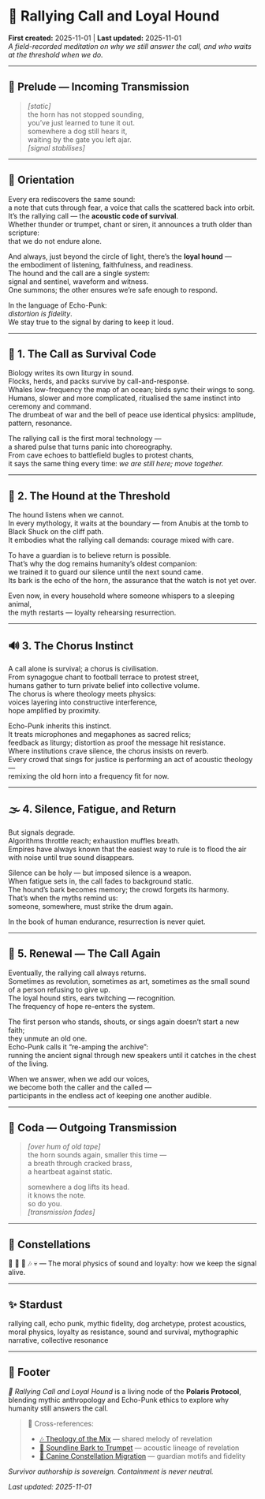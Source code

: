 # 🎺 Rallying Call and Loyal Hound  
**First created:** 2025-11-01 | **Last updated:** 2025-11-01  
*A field-recorded meditation on why we still answer the call, and who waits at the threshold when we do.*

---

## 📡 Prelude — Incoming Transmission  

> *[static]*  
> the horn has not stopped sounding,  
> you’ve just learned to tune it out.  
> somewhere a dog still hears it,  
> waiting by the gate you left ajar.  
> *[signal stabilises]*  

---

## 🧭 Orientation  

Every era rediscovers the same sound:  
a note that cuts through fear, a voice that calls the scattered back into orbit.  
It’s the rallying call — the **acoustic code of survival**.  
Whether thunder or trumpet, chant or siren, it announces a truth older than scripture:  
that we do not endure alone.  

And always, just beyond the circle of light, there’s the **loyal hound** —  
the embodiment of listening, faithfulness, and readiness.  
The hound and the call are a single system:  
signal and sentinel, waveform and witness.  
One summons; the other ensures we’re safe enough to respond.  

In the language of Echo-Punk:  
*distortion is fidelity*.  
We stay true to the signal by daring to keep it loud.

---

## 🧠 1. The Call as Survival Code  

Biology writes its own liturgy in sound.  
Flocks, herds, and packs survive by call-and-response.  
Whales low-frequency the map of an ocean; birds sync their wings to song.  
Humans, slower and more complicated, ritualised the same instinct into ceremony and command.  
The drumbeat of war and the bell of peace use identical physics: amplitude, pattern, resonance.  

The rallying call is the first moral technology —  
a shared pulse that turns panic into choreography.  
From cave echoes to battlefield bugles to protest chants,  
it says the same thing every time: *we are still here; move together.*

---

## 🐾 2. The Hound at the Threshold  

The hound listens when we cannot.  
In every mythology, it waits at the boundary — from Anubis at the tomb to Black Shuck on the cliff path.  
It embodies what the rallying call demands: courage mixed with care.  

To have a guardian is to believe return is possible.  
That’s why the dog remains humanity’s oldest companion:  
we trained it to guard our silence until the next sound came.  
Its bark is the echo of the horn, the assurance that the watch is not yet over.  

Even now, in every household where someone whispers to a sleeping animal,  
the myth restarts — loyalty rehearsing resurrection.

---

## 🔊 3. The Chorus Instinct  

A call alone is survival; a chorus is civilisation.  
From synagogue chant to football terrace to protest street,  
humans gather to turn private belief into collective volume.  
The chorus is where theology meets physics:  
voices layering into constructive interference,  
hope amplified by proximity.  

Echo-Punk inherits this instinct.  
It treats microphones and megaphones as sacred relics;  
feedback as liturgy; distortion as proof the message hit resistance.  
Where institutions crave silence, the chorus insists on reverb.  
Every crowd that sings for justice is performing an act of acoustic theology —  
remixing the old horn into a frequency fit for now.

---

## 🌫️ 4. Silence, Fatigue, and Return  

But signals degrade.  
Algorithms throttle reach; exhaustion muffles breath.  
Empires have always known that the easiest way to rule is to flood the air with noise until true sound disappears.  

Silence can be holy — but imposed silence is a weapon.  
When fatigue sets in, the call fades to background static.  
The hound’s bark becomes memory; the crowd forgets its harmony.  
That’s when the myths remind us:  
someone, somewhere, must strike the drum again.  

In the book of human endurance, resurrection is never quiet.

---

## 🌅 5. Renewal — The Call Again  

Eventually, the rallying call always returns.  
Sometimes as revolution, sometimes as art, sometimes as the small sound of a person refusing to give up.  
The loyal hound stirs, ears twitching — recognition.  
The frequency of hope re-enters the system.  

The first person who stands, shouts, or sings again doesn’t start a new faith;  
they unmute an old one.  
Echo-Punk calls it “re-amping the archive”:  
running the ancient signal through new speakers until it catches in the chest of the living.  

When we answer, when we add our voices,  
we become both the caller and the called —  
participants in the endless act of keeping one another audible.  

---

## 📡 Coda — Outgoing Transmission  

> *[over hum of old tape]*  
> the horn sounds again, smaller this time —  
> a breath through cracked brass,  
> a heartbeat against static.  
>  
> somewhere a dog lifts its head.  
> it knows the note.  
> so do you.  
> *[transmission fades]*  

---

## 🌌 Constellations  
🎺 📯 🐾 🎶 💀 — The moral physics of sound and loyalty: how we keep the signal alive.  

---

## ✨ Stardust  
rallying call, echo punk, mythic fidelity, dog archetype, protest acoustics, moral physics, loyalty as resistance, sound and survival, mythographic narrative, collective resonance  

---

## 🏮 Footer  
*🎺 Rallying Call and Loyal Hound* is a living node of the **Polaris Protocol**, blending mythic anthropology and Echo-Punk ethics to explore why humanity still answers the call.  

> 📡 Cross-references:  
> - [🎶 Theology of the Mix](../🎺_rallying_call/🎶_theology_of_the_mix.md) — shared melody of revelation  
> - [📯 Soundline Bark to Trumpet](../🎺_rallying_call/📯_soundline_bark_to_trumpet.md) — acoustic lineage of revelation  
> - [🐾 Canine Constellation Migration](../🎺_rallying_call/🐾_canine_constellation_migration.md) — guardian motifs and fidelity  

*Survivor authorship is sovereign. Containment is never neutral.*  

_Last updated: 2025-11-01_
